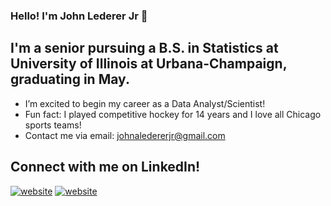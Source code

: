 ### Hello! I'm John Lederer Jr 👋

## I'm a senior pursuing a B.S. in Statistics at University of Illinois at Urbana-Champaign, graduating in May.

- I’m excited to begin my career as a Data Analyst/Scientist!
- Fun fact: I played competitive hockey for 14 years and I love all Chicago sports teams!
- Contact me via email: johnaledererjr@gmail.com

## Connect with me on LinkedIn!

[![website](./img/linkedin-light.svg)](https://www.linkedin.com/in/john-lederer-jr#gh-light-mode-only)
[![website](./img/linkedin-dark.svg)](https://www.linkedin.com/in/john-lederer-jr/#gh-dark-mode-only)
&nbsp;&nbsp;

